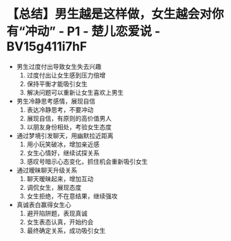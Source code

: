 # 【总结】男生越是这样做，女生越会对你有“冲动” - P1 - 楚儿恋爱说 - BV15g411i7hF

-   男生过度付出导致女生失去兴趣
    1.  过度付出让女生感到压力倍增
    2.  保持平衡才能吸引女生
    3.  解决问题可以重新让女生喜欢上男生
-   男生冷静思考感情，展现自信
    1.  表达冷静思考，不要冲动
    2.  展现自信，有原则的高价值男人
    3.  以朋友身份相处，考验女生态度
-   通过梦境引发聊天，用幽默拉近距离
    1.  用小玩笑破冰，增加亲近感
    2.  女生心情好，继续试探关系
    3.  感叹号暗示心态变化，抓住机会重新吸引女生
-   通过暧昧聊天升级关系
    1.  聊天暧昧起来，增加互动
    2.  调侃女生，展现态度
    3.  女生拒绝，不在意结果，继续强攻
-   真诚表白赢得女生心
    1.  避开陷阱题，表现真诚
    2.  女生表态认真，开始约会
    3.  最终确定关系，成功吸引女生